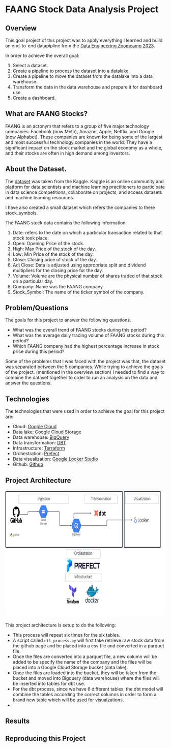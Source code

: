 # FAANG Stock Data Analysis Project

## Overview

This goal project of this project was to apply everything I learned and build an end-to-end datapipline from the [Data Engineering Zoomcamp 2023](https://github.com/DataTalksClub/data-engineering-zoomcamp). 

In order to achieve the overall goal: 
1. Select a dataset.
2. Create a pipeline to process the dataset into a datalake. 
3. Create a pipeline to move the dataset from the datalake into a data warehouse.
4. Transform the data in the data warehouse and prepare it for dashboard use.
5. Create a dashboard. 

## What are FAANG Stocks?

FAANG is an acronym that refers to a group of five major technology companies: Facebook (now Meta), Amazon, Apple, Netflix, and Google (now Alphabet). These companies are known for being some of the largest and most successful technology companies in the world. They have a significant impact on the stock market and the global economy as a whole, and their stocks are often in high demand among investors.


## About the Dataset.

The [dataset](https://www.kaggle.com/datasets/aayushmishra1512/faang-complete-stock-data) was taken from the Kaggle. Kaggle is an online community and platform for data scientists and machine learning practitioners to participate in data science competitions, collaborate on projects, and access datasets and machine learning resources.

I have also created a small dataset which refers the companies to there stock_symbols.

The FAANG stock data contains the following information:
1. Date: refers to the date on which a particular transaction related to that stock took place.
2. Open: Opening Price of the stock.
3. High: Max Price of the stock of the day.
4. Low: Min Price of the stock of the day.
5. Close: Closing price of stock of the day. 
6. Adj Close: Data is adjusted using appropriate split and dividend multipliers for the closing price for the day.
7. Volume: Volume are the physical number of shares traded of that stock on a particular day.
8. Company: Name was the FAANG company
9. Stock_Symbol: The name of the ticker symbol of the company. 

## Problem/Questions

The goals for this project to answer the following questions.

* What was the overall trend of FAANG stocks during this period?
* What was the average daily trading volume of FAANG stocks during this period?
* Which FAANG company had the highest percentage increase in stock price during this period?

Some of the problems that I was faced with the project was that, the dataset was separated between the 5 companies.
While trying to achieve the goals of the project. (mentioned in the overview section)
I needed to find a way to combine the dataset together to order to run an analysis on the data and answer the questions. 

## Technologies 

The technologies that were used in order to achieve the goal for this project are:

* Cloud: [Google Cloud](https://cloud.google.com)
* Data lake: [Google Cloud Storage](https://cloud.google.com/storage)
* Data warehouse: [BigQuery](https://cloud.google.com/bigquery)
* Data transformation: [DBT](https://www.getdbt.com/)
* Infrastructure: [Terraform](https://www.terraform.io/)
* Orchestration: [Prefect](https://www.prefect.io/)
* Data visualization: [Google Looker Studio](https://cloud.google.com/looker)
* Github: [Github](https://github.com/)

## Project Architecture

<p align="center">
  <img width="700" height="400" src="https://github.com/enochiankim/data-engineering-zoomcamp-2023_Final_Project/blob/main/images/Project_Architecture.PNG">
</p>

This project architecture is setup to do the following:

* This process will repeat six times for the six tables.
* A script called `etl_process.py` will first take retrieve raw stock data from the github page and be placed into a csv file and converted in a parquet file. 
* Once the files are converted into a parquet file, a new column will be added to be specify the name of the company and the files will be placed into a Google Cloud Storage bucket (data lake).
* Once the files are loaded into the bucket, they will be taken from the bucket and moved into Bigquery (data warehouse) where the files will be inserted into tables for dbt use. 
* For the dbt process, since we have 6 different tables, the dbt model will combine the tables according the correct columns in order to form a brand new table which will be used for visualzations.
*

## Results

## Reproducing this Project

